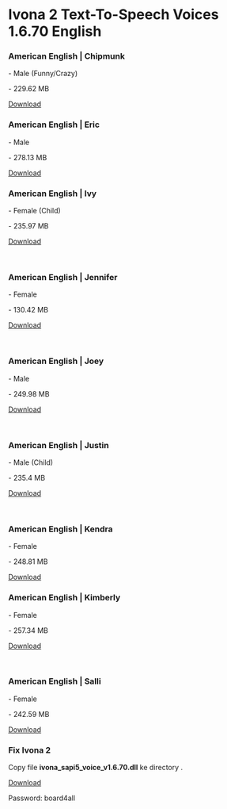 <h1>Ivona 2 Text-To-Speech Voices 1.6.70 English</h1>
<h3>American English | Chipmunk</h3>
<p>- Male (Funny/Crazy)</p>
<p>- 229.62 MB</p>
<div>
<p><a href="https://mega.nz/#!Yo1kxA5b!MMLAnqnbNFF8tWytO77DQWsmwtH16UE8arVCkiJk0lM"> Download </a></p>
</div>
<h3>American English | Eric</h3>
<p>- Male</p>
<p>- 278.13 MB</p>
<div>
<p><a href="https://mega.nz/#!woVzAAIC!bU9sctEQGRZXHGpr47vNl8AqIpnDE4zQCF6mOnynthk"> Download </a></p>
</div>
<h3>American English | Ivy</h3>
<p>- Female (Child)</p>
<p>- 235.97 MB</p>
<p><a href="https://mega.nz/#!t8tXURCT!GnQUasHq5NirHW6J8lS-6X6hKSFV_v5GPxS-zr1TBcE"> Download </a></p>
<div>&nbsp;</div>
<h3>American English | Jennifer</h3>
<p>- Female</p>
<p>- 130.42 MB</p>
<p><a href="https://mega.nz/#!kpFDjbKI!oBjiofUehNwJ4kesNUBqcqvtyNjOQVa-Yv13cda5k_s"> Download </a></p>
<div>&nbsp;</div>
<h3>American English | Joey</h3>
<p>- Male</p>
<p>- 249.98 MB</p>
<p><a href="https://mega.nz/#!ohsW2a4A!tRVFua0LgrCMGcHpGUgnAsEwTSyVMwXiDoxPxAnAbYA"> Download </a></p>
<div>&nbsp;</div>
<h3>American English | Justin</h3>
<p>- Male (Child)</p>
<p>- 235.4 MB</p>
<p><a href="https://mega.nz/#!g1lWAZbY!Uf2cl5DItGQubdIIUF0Xs09OrNcNrDWRfiaVuJ-HCmc"> Download </a></p>
<div>&nbsp;</div>
<h3>American English | Kendra</h3>
<p>- Female</p>
<p>- 248.81 MB</p>
<div>
<p><a href="https://mega.nz/#!I11TmCYS!KnZop1G30pb7Z7Cuc6j1KwB47_w6nmMIWF3ORoky6IY"> Download </a></p>
</div>
<h3>American English | Kimberly</h3>
<p>- Female</p>
<p>- 257.34 MB</p>
<p><a href="https://mega.nz/#!Mhty2DaB!rxf3W_eVuB9WAxhDQ9C0_b0aJEC9Vcc-vbQgeMg1IGs"> Download </a></p>
<div>&nbsp;</div>
<h3>American English | Salli</h3>
<p>- Female</p>
<p>- 242.59 MB</p>
<p><a href="https://mega.nz/#!kgFHXCAB!rt5erS5FPm_fiZISp4GoXoF6UxqD4q1paCIy9s1PQ70"> Download</a></p>
<h3>Fix Ivona 2</h3>
<p>Copy file&nbsp;<strong>ivona_sapi5_voice_v1.6.70.dll</strong> ke directory .</p>
<div>
<p><a href="http://rghost.net/7Xk45FjvH"> Download </a></p>
</div>
<p>Password: board4all</p>
